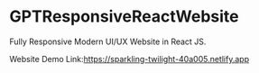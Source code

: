 # GPTResponsiveReactWebsite
Fully Responsive Modern UI/UX Website in React JS.

Website Demo Link:https://sparkling-twilight-40a005.netlify.app
